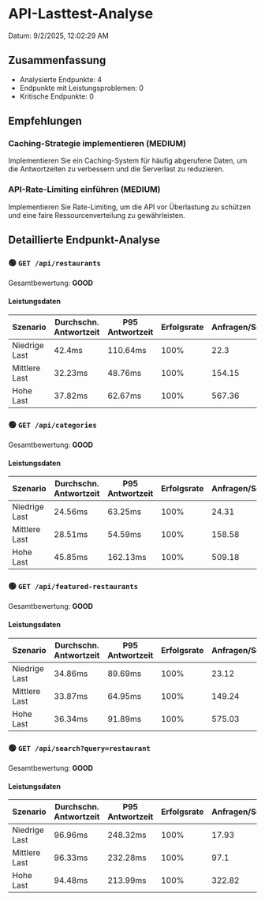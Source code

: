 # API-Lasttest-Analyse
  
Datum: 9/2/2025, 12:02:29 AM

## Zusammenfassung

- Analysierte Endpunkte: 4
- Endpunkte mit Leistungsproblemen: 0
- Kritische Endpunkte: 0



## Empfehlungen

### Caching-Strategie implementieren (MEDIUM)

Implementieren Sie ein Caching-System für häufig abgerufene Daten, um die Antwortzeiten zu verbessern und die Serverlast zu reduzieren.

### API-Rate-Limiting einführen (MEDIUM)

Implementieren Sie Rate-Limiting, um die API vor Überlastung zu schützen und eine faire Ressourcenverteilung zu gewährleisten.

## Detaillierte Endpunkt-Analyse

### 🟢 `GET /api/restaurants`

Gesamtbewertung: **GOOD**

#### Leistungsdaten

| Szenario | Durchschn. Antwortzeit | P95 Antwortzeit | Erfolgsrate | Anfragen/Sek |
|----------|------------------------|-----------------|-------------|---------------|
| Niedrige Last | 42.4ms | 110.64ms | 100% | 22.3 |
| Mittlere Last | 32.23ms | 48.76ms | 100% | 154.15 |
| Hohe Last | 37.82ms | 62.67ms | 100% | 567.36 |

### 🟢 `GET /api/categories`

Gesamtbewertung: **GOOD**

#### Leistungsdaten

| Szenario | Durchschn. Antwortzeit | P95 Antwortzeit | Erfolgsrate | Anfragen/Sek |
|----------|------------------------|-----------------|-------------|---------------|
| Niedrige Last | 24.56ms | 63.25ms | 100% | 24.31 |
| Mittlere Last | 28.51ms | 54.59ms | 100% | 158.58 |
| Hohe Last | 45.85ms | 162.13ms | 100% | 509.18 |

### 🟢 `GET /api/featured-restaurants`

Gesamtbewertung: **GOOD**

#### Leistungsdaten

| Szenario | Durchschn. Antwortzeit | P95 Antwortzeit | Erfolgsrate | Anfragen/Sek |
|----------|------------------------|-----------------|-------------|---------------|
| Niedrige Last | 34.86ms | 89.69ms | 100% | 23.12 |
| Mittlere Last | 33.87ms | 64.95ms | 100% | 149.24 |
| Hohe Last | 36.34ms | 91.89ms | 100% | 575.03 |

### 🟢 `GET /api/search?query=restaurant`

Gesamtbewertung: **GOOD**

#### Leistungsdaten

| Szenario | Durchschn. Antwortzeit | P95 Antwortzeit | Erfolgsrate | Anfragen/Sek |
|----------|------------------------|-----------------|-------------|---------------|
| Niedrige Last | 96.96ms | 248.32ms | 100% | 17.93 |
| Mittlere Last | 96.33ms | 232.28ms | 100% | 97.1 |
| Hohe Last | 94.48ms | 213.99ms | 100% | 322.82 |

